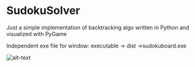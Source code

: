 # SudokuSolver 
Just a simple implementation of backtracking algo written in Python and visualized with PyGame

Independent exe file for window:
executable -> dist ->sudokuboard.exe

![alt-text](https://github.com/zinzin2312/SudokuSolver/blob/master/visual/the-gif.gif)
